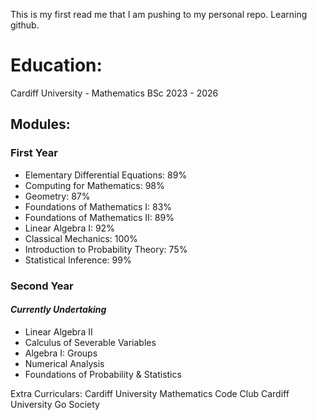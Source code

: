 This is my first read me that I am pushing to my personal repo. Learning github.

# Education:

Cardiff University - Mathematics BSc
2023 - 2026


## Modules:
### First Year
- Elementary Differential Equations:	89%
- Computing for Mathematics: 			98%
- Geometry: 							87%
- Foundations of Mathematics I:			83%
- Foundations of Mathematics II: 		89%
- Linear Algebra I: 		 			92%
- Classical Mechanics: 					100%
- Introduction to Probability Theory:	75%
- Statistical Inference: 	  			99%

### Second Year
#### *Currently Undertaking*
- Linear Algebra II
- Calculus of Severable Variables
- Algebra I: Groups
- Numerical Analysis
- Foundations of Probability & Statistics


Extra Curriculars:
Cardiff University Mathematics Code Club
Cardiff University Go Society
